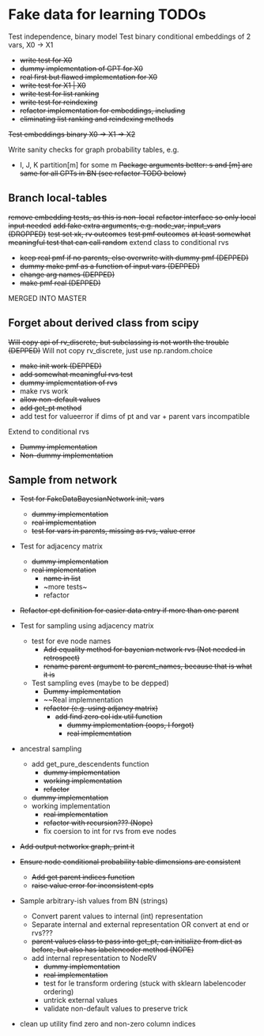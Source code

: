# Fake data for learning TODOs

Test independence, binary model
Test binary conditional embeddings of 2 vars, X0 -> X1

* ~~write test for X0~~
* ~~dummy implementation of GPT for X0~~
* ~~real first but flawed implementation for X0~~
* ~~write test for X1 | X0~~
* ~~write test for list ranking~~
* ~~write test for reindexing~~
* ~~refactor implementation for embeddings, including~~
* ~~eliminating list ranking and reindexing methods~~

~~Test embeddings binary X0 -> X1 -> X2~~

Write sanity checks for graph probability tables, e.g.
* I, J, K partition[m] for some m
~~Package arguments better: s and [m] are same for all GPTs in BN (see refactor TODO below)~~

## Branch local-tables

~~remove embedding tests, as this is non-local~~
~~refactor interface so only local input needed~~
~~add fake extra arguments, e.g. node_var, input_vars (DROPPED)~~
~~test set xk, rv outcomes~~
~~test pmf outcomes~~
~~at least somewhat meaningful test that can call random~~
extend class to conditional rvs
* ~~keep real pmf if no parents, else overwrite with dummy pmf (DEPPED)~~
* ~~dummy make pmf as a function of input vars (DEPPED)~~
* ~~change arg names (DEPPED)~~
* ~~make pmf real (DEPPED)~~

MERGED INTO MASTER 

## Forget about derived class from scipy

~~Will copy api of rv_discrete, but subclassing is not worth the trouble (DEPPED)~~
Will not copy rv_discrete, just use np.random.choice

* ~~make init work (DEPPED)~~
* ~~add somewhat meaningful rvs test~~
* ~~dummy implementation of rvs~~
* make rvs work
* ~~allow non-default values~~
* ~~add get_pt method~~
* add test for valueerror if dims of pt and var + parent vars incompatible

Extend to conditional rvs
* ~~Dummy implementation~~
* ~~Non-dummy implementation~~

## Sample from network

* ~~Test for FakeDataBayesianNetwork init, vars~~
  * ~~dummy implementation~~
  * ~~real implementation~~
  * ~~test for vars in parents, missing as rvs, value error~~

* Test for adjacency matrix
  * ~~dummy implementation~~
  * ~~real implementation~~
    * ~~name in list~~
    * ~more tests~
    * refactor

* ~~Refactor cpt definition for easier data entry if more than one parent~~

* Test for sampling using adjacency matrix
  * test for eve node names
    * ~~Add equality method for bayenian network rvs (Not needed in retrospect)~~
    * ~~rename parent argument to parent_names, because that is what it is~~
  * Test sampling eves (maybe to be depped)
    * ~~Dummy implementation~~
    * ~~Real implemnentation
    * ~~refactor (e.g. using adjancy matrix)~~
      * ~~add find zero col idx util function~~
        * ~~dummy implementation (oops, I forgot)~~
        * ~~real implementation~~
* ancestral sampling
  * add get_pure_descendents function
    * ~~dummy implementation~~
    * ~~working implementation~~
    * ~~refactor~~
  * ~~dummy implementation~~
  * working implementation
    * ~~real implementation~~
    * ~~refactor with recursion??? (Nope)~~
    * fix coersion to int for rvs from eve nodes

* ~~Add output networkx graph, print it~~
* ~~Ensure node conditional probability table dimensions are consistent~~
    * ~~Add get parent indices function~~
    * ~~raise value error for inconsistent cpts~~
* Sample arbitrary-ish values from BN (strings)
    * Convert parent values to internal (int) representation
    * Separate internal and external representation OR convert at end or rvs???
    * ~~parent values class to pass into get_pt, can initialize from dict as before, but also has labelencoder method (NOPE)~~
    * add internal representation to NodeRV
        * ~~dummy implementation~~
        * ~~real implementation~~
        * test for le transform ordering (stuck with sklearn labelencoder ordering)
        * untrick external values
        * validate non-default values to preserve trick
* clean up utility find zero and non-zero column indices